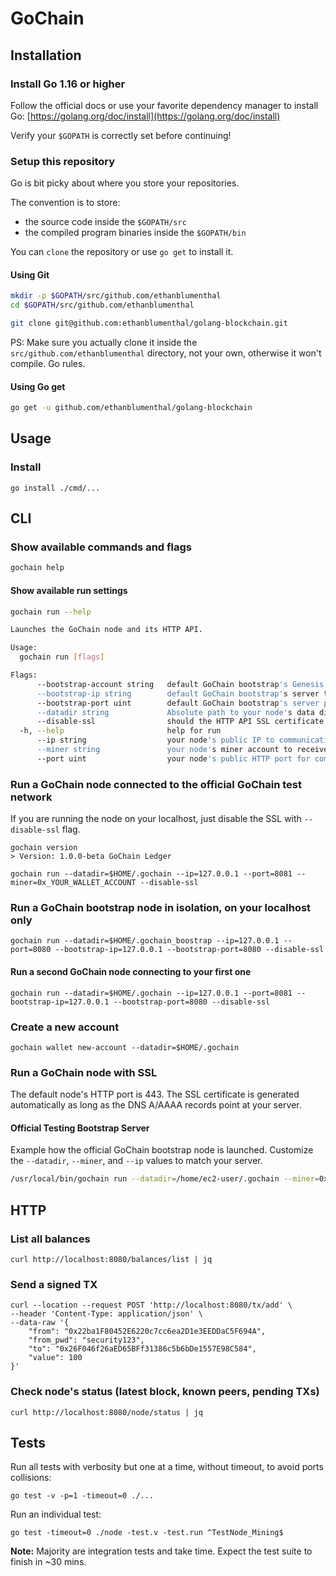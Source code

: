 # GoChain

## Installation

### Install Go 1.16 or higher

Follow the official docs or use your favorite dependency manager
to install Go: [https://golang.org/doc/install](https://golang.org/doc/install)

Verify your `$GOPATH` is correctly set before continuing!

### Setup this repository

Go is bit picky about where you store your repositories.

The convention is to store:

- the source code inside the `$GOPATH/src`
- the compiled program binaries inside the `$GOPATH/bin`

You can `clone` the repository or use `go get` to install it.

#### Using Git

```bash
mkdir -p $GOPATH/src/github.com/ethanblumenthal
cd $GOPATH/src/github.com/ethanblumenthal

git clone git@github.com:ethanblumenthal/golang-blockchain.git
```

PS: Make sure you actually clone it inside the `src/github.com/ethanblumenthal` directory, not your own, otherwise it won't compile. Go rules.

#### Using Go get

```bash
go get -u github.com/ethanblumenthal/golang-blockchain
```

## Usage

### Install

```
go install ./cmd/...
```

## CLI

### Show available commands and flags

```bash
gochain help
```

#### Show available run settings

```bash
gochain run --help

Launches the GoChain node and its HTTP API.

Usage:
  gochain run [flags]

Flags:
      --bootstrap-account string   default GoChain bootstrap's Genesis account with 1M GoChain tokens (default "0x09ee50f2f37fcba1845de6fe5c762e83e65e755c")
      --bootstrap-ip string        default GoChain bootstrap's server to interconnect peers (default "node.gochain.bootstrap")
      --bootstrap-port uint        default GoChain bootstrap's server port to interconnect peers (default 443)
      --datadir string             Absolute path to your node's data dir where the DB will be/is stored
      --disable-ssl                should the HTTP API SSL certificate be disabled? (default false)
  -h, --help                       help for run
      --ip string                  your node's public IP to communication with other peers (default "127.0.0.1")
      --miner string               your node's miner account to receive the block rewards (default "0x0000000000000000000000000000000000000000")
      --port uint                  your node's public HTTP port for communication with other peers (configurable if SSL is disabled) (default 443)
```

### Run a GoChain node connected to the official GoChain test network

If you are running the node on your localhost, just disable the SSL with `--disable-ssl` flag.

```
gochain version
> Version: 1.0.0-beta GoChain Ledger

gochain run --datadir=$HOME/.gochain --ip=127.0.0.1 --port=8081 --miner=0x_YOUR_WALLET_ACCOUNT --disable-ssl
```

### Run a GoChain bootstrap node in isolation, on your localhost only

```
gochain run --datadir=$HOME/.gochain_boostrap --ip=127.0.0.1 --port=8080 --bootstrap-ip=127.0.0.1 --bootstrap-port=8080 --disable-ssl
```

#### Run a second GoChain node connecting to your first one

```
gochain run --datadir=$HOME/.gochain --ip=127.0.0.1 --port=8081 --bootstrap-ip=127.0.0.1 --bootstrap-port=8080 --disable-ssl
```

### Create a new account

```
gochain wallet new-account --datadir=$HOME/.gochain
```

### Run a GoChain node with SSL

The default node's HTTP port is 443. The SSL certificate is generated automatically as long as the DNS A/AAAA records point at your server.

#### Official Testing Bootstrap Server

Example how the official GoChain bootstrap node is launched. Customize the `--datadir`, `--miner`, and `--ip` values to match your server.

```bash
/usr/local/bin/gochain run --datadir=/home/ec2-user/.gochain --miner=0x09ee50f2f37fcba1845de6fe5c762e83e65e755c --ip=node.gochain.bootstrap --port=443 --ssl-email=ethan.blumenthal@gmail.com --bootstrap-ip=node.gochain.bootstrap --bootstrap-port=443 --bootstrap-account=0x09ee50f2f37fcba1845de6fe5c762e83e65e755c
```

## HTTP

### List all balances

```
curl http://localhost:8080/balances/list | jq
```

### Send a signed TX

```
curl --location --request POST 'http://localhost:8080/tx/add' \
--header 'Content-Type: application/json' \
--data-raw '{
	"from": "0x22ba1F80452E6220c7cc6ea2D1e3EEDDaC5F694A",
	"from_pwd": "security123",
	"to": "0x26F046f26aED65BFf31386c5b6bDe1557E98C584",
	"value": 100
}'
```

### Check node's status (latest block, known peers, pending TXs)

```
curl http://localhost:8080/node/status | jq
```

## Tests

Run all tests with verbosity but one at a time, without timeout, to avoid ports collisions:

```
go test -v -p=1 -timeout=0 ./...
```

Run an individual test:

```
go test -timeout=0 ./node -test.v -test.run ^TestNode_Mining$
```

**Note:** Majority are integration tests and take time. Expect the test suite to finish in ~30 mins.
